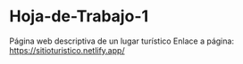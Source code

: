 # Hoja-de-Trabajo-1
Página web descriptiva de un lugar turístico
Enlace a página: https://sitioturistico.netlify.app/
